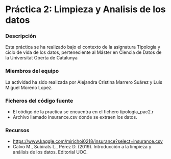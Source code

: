 # Práctica 2: Limpieza y Analisis de los datos
### Descripción
Esta práctica se ha realizado bajo el contexto de la asignatura Tipología y ciclo de vida de los datos, 
perteneciente al Máster en Ciencia de Datos de la Universitat Oberta de Catalunya
### Miembros del equipo
La actividad ha sido realizada por Alejandra Cristina Marrero Suárez y Luis Miguel Moreno Lopez.
### Ficheros del código fuente
  * El código de la practica se encuentra en el fichero tipologia_pac2.r
  * Archivo llamado insurance.csv donde se extraen los datos.
### Recursos
  * https://www.kaggle.com/mirichoi0218/insurance?select=insurance.csv
  * Calvo M., Subirats L., Pérez D. (2019). Introducción a la limpieza y análisis de los datos.
Editorial UOC.
  
